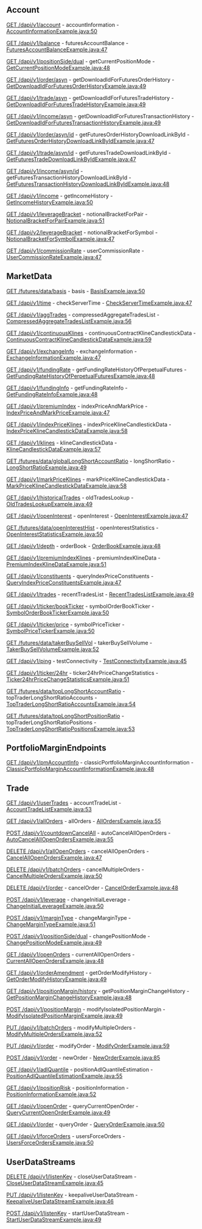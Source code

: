## Account

[GET /dapi/v1/account](https://developers.binance.com/docs/derivatives/coin-margined-futures/account/rest-api/Account-Information) - accountInformation - [AccountInformationExample.java:50](/examples/derivatives-trading-coin-futures/src/main/java/com/binance/connector/client/derivatives_trading_coin_futures/rest/account/AccountInformationExample.java#L50)

[GET /dapi/v1/balance](https://developers.binance.com/docs/derivatives/coin-margined-futures/account/rest-api/Futures-Account-Balance) - futuresAccountBalance - [FuturesAccountBalanceExample.java:47](/examples/derivatives-trading-coin-futures/src/main/java/com/binance/connector/client/derivatives_trading_coin_futures/rest/account/FuturesAccountBalanceExample.java#L47)

[GET /dapi/v1/positionSide/dual](https://developers.binance.com/docs/derivatives/coin-margined-futures/account/rest-api/Get-Current-Position-Mode) - getCurrentPositionMode - [GetCurrentPositionModeExample.java:48](/examples/derivatives-trading-coin-futures/src/main/java/com/binance/connector/client/derivatives_trading_coin_futures/rest/account/GetCurrentPositionModeExample.java#L48)

[GET /dapi/v1/order/asyn](https://developers.binance.com/docs/derivatives/coin-margined-futures/account/rest-api/Get-Download-Id-For-Futures-Order-History) - getDownloadIdForFuturesOrderHistory - [GetDownloadIdForFuturesOrderHistoryExample.java:49](/examples/derivatives-trading-coin-futures/src/main/java/com/binance/connector/client/derivatives_trading_coin_futures/rest/account/GetDownloadIdForFuturesOrderHistoryExample.java#L49)

[GET /dapi/v1/trade/asyn](https://developers.binance.com/docs/derivatives/coin-margined-futures/account/rest-api/Get-Download-Id-For-Futures-Trade-History) - getDownloadIdForFuturesTradeHistory - [GetDownloadIdForFuturesTradeHistoryExample.java:49](/examples/derivatives-trading-coin-futures/src/main/java/com/binance/connector/client/derivatives_trading_coin_futures/rest/account/GetDownloadIdForFuturesTradeHistoryExample.java#L49)

[GET /dapi/v1/income/asyn](https://developers.binance.com/docs/derivatives/coin-margined-futures/account/rest-api/Get-Download-Id-For-Futures-Transaction-History) - getDownloadIdForFuturesTransactionHistory - [GetDownloadIdForFuturesTransactionHistoryExample.java:49](/examples/derivatives-trading-coin-futures/src/main/java/com/binance/connector/client/derivatives_trading_coin_futures/rest/account/GetDownloadIdForFuturesTransactionHistoryExample.java#L49)

[GET /dapi/v1/order/asyn/id](https://developers.binance.com/docs/derivatives/coin-margined-futures/account/rest-api/Get-Futures-Order-History-Download-Link-by-Id) - getFuturesOrderHistoryDownloadLinkById - [GetFuturesOrderHistoryDownloadLinkByIdExample.java:47](/examples/derivatives-trading-coin-futures/src/main/java/com/binance/connector/client/derivatives_trading_coin_futures/rest/account/GetFuturesOrderHistoryDownloadLinkByIdExample.java#L47)

[GET /dapi/v1/trade/asyn/id](https://developers.binance.com/docs/derivatives/coin-margined-futures/account/rest-api/Get-Futures-Trade-Download-Link-by-Id) - getFuturesTradeDownloadLinkById - [GetFuturesTradeDownloadLinkByIdExample.java:47](/examples/derivatives-trading-coin-futures/src/main/java/com/binance/connector/client/derivatives_trading_coin_futures/rest/account/GetFuturesTradeDownloadLinkByIdExample.java#L47)

[GET /dapi/v1/income/asyn/id](https://developers.binance.com/docs/derivatives/coin-margined-futures/account/rest-api/Get-Futures-Transaction-History-Download-Link-by-Id) - getFuturesTransactionHistoryDownloadLinkById - [GetFuturesTransactionHistoryDownloadLinkByIdExample.java:48](/examples/derivatives-trading-coin-futures/src/main/java/com/binance/connector/client/derivatives_trading_coin_futures/rest/account/GetFuturesTransactionHistoryDownloadLinkByIdExample.java#L48)

[GET /dapi/v1/income](https://developers.binance.com/docs/derivatives/coin-margined-futures/account/rest-api/Get-Income-History) - getIncomeHistory - [GetIncomeHistoryExample.java:50](/examples/derivatives-trading-coin-futures/src/main/java/com/binance/connector/client/derivatives_trading_coin_futures/rest/account/GetIncomeHistoryExample.java#L50)

[GET /dapi/v1/leverageBracket](https://developers.binance.com/docs/derivatives/coin-margined-futures/account/rest-api/Notional-Bracket-for-Pair) - notionalBracketForPair - [NotionalBracketForPairExample.java:51](/examples/derivatives-trading-coin-futures/src/main/java/com/binance/connector/client/derivatives_trading_coin_futures/rest/account/NotionalBracketForPairExample.java#L51)

[GET /dapi/v2/leverageBracket](https://developers.binance.com/docs/derivatives/coin-margined-futures/account/rest-api/Notional-Bracket-for-Symbol) - notionalBracketForSymbol - [NotionalBracketForSymbolExample.java:47](/examples/derivatives-trading-coin-futures/src/main/java/com/binance/connector/client/derivatives_trading_coin_futures/rest/account/NotionalBracketForSymbolExample.java#L47)

[GET /dapi/v1/commissionRate](https://developers.binance.com/docs/derivatives/coin-margined-futures/account/rest-api/User-Commission-Rate) - userCommissionRate - [UserCommissionRateExample.java:47](/examples/derivatives-trading-coin-futures/src/main/java/com/binance/connector/client/derivatives_trading_coin_futures/rest/account/UserCommissionRateExample.java#L47)

## MarketData

[GET /futures/data/basis](https://developers.binance.com/docs/derivatives/coin-margined-futures/market-data/rest-api/Basis) - basis - [BasisExample.java:50](/examples/derivatives-trading-coin-futures/src/main/java/com/binance/connector/client/derivatives_trading_coin_futures/rest/marketdata/BasisExample.java#L50)

[GET /dapi/v1/time](https://developers.binance.com/docs/derivatives/coin-margined-futures/market-data/rest-api/Check-Server-time) - checkServerTime - [CheckServerTimeExample.java:47](/examples/derivatives-trading-coin-futures/src/main/java/com/binance/connector/client/derivatives_trading_coin_futures/rest/marketdata/CheckServerTimeExample.java#L47)

[GET /dapi/v1/aggTrades](https://developers.binance.com/docs/derivatives/coin-margined-futures/market-data/rest-api/Compressed-Aggregate-Trades-List) - compressedAggregateTradesList - [CompressedAggregateTradesListExample.java:56](/examples/derivatives-trading-coin-futures/src/main/java/com/binance/connector/client/derivatives_trading_coin_futures/rest/marketdata/CompressedAggregateTradesListExample.java#L56)

[GET /dapi/v1/continuousKlines](https://developers.binance.com/docs/derivatives/coin-margined-futures/market-data/rest-api/Continuous-Contract-Kline-Candlestick-Data) - continuousContractKlineCandlestickData - [ContinuousContractKlineCandlestickDataExample.java:59](/examples/derivatives-trading-coin-futures/src/main/java/com/binance/connector/client/derivatives_trading_coin_futures/rest/marketdata/ContinuousContractKlineCandlestickDataExample.java#L59)

[GET /dapi/v1/exchangeInfo](https://developers.binance.com/docs/derivatives/coin-margined-futures/market-data/rest-api/Exchange-Information) - exchangeInformation - [ExchangeInformationExample.java:47](/examples/derivatives-trading-coin-futures/src/main/java/com/binance/connector/client/derivatives_trading_coin_futures/rest/marketdata/ExchangeInformationExample.java#L47)

[GET /dapi/v1/fundingRate](https://developers.binance.com/docs/derivatives/coin-margined-futures/market-data/rest-api/Get-Funding-Rate-History-of-Perpetual-Futures) - getFundingRateHistoryOfPerpetualFutures - [GetFundingRateHistoryOfPerpetualFuturesExample.java:48](/examples/derivatives-trading-coin-futures/src/main/java/com/binance/connector/client/derivatives_trading_coin_futures/rest/marketdata/GetFundingRateHistoryOfPerpetualFuturesExample.java#L48)

[GET /dapi/v1/fundingInfo](https://developers.binance.com/docs/derivatives/coin-margined-futures/market-data/rest-api/Get-Funding-Info) - getFundingRateInfo - [GetFundingRateInfoExample.java:48](/examples/derivatives-trading-coin-futures/src/main/java/com/binance/connector/client/derivatives_trading_coin_futures/rest/marketdata/GetFundingRateInfoExample.java#L48)

[GET /dapi/v1/premiumIndex](https://developers.binance.com/docs/derivatives/coin-margined-futures/market-data/rest-api/Index-Price-and-Mark-Price) - indexPriceAndMarkPrice - [IndexPriceAndMarkPriceExample.java:47](/examples/derivatives-trading-coin-futures/src/main/java/com/binance/connector/client/derivatives_trading_coin_futures/rest/marketdata/IndexPriceAndMarkPriceExample.java#L47)

[GET /dapi/v1/indexPriceKlines](https://developers.binance.com/docs/derivatives/coin-margined-futures/market-data/rest-api/Index-Price-Kline-Candlestick-Data) - indexPriceKlineCandlestickData - [IndexPriceKlineCandlestickDataExample.java:58](/examples/derivatives-trading-coin-futures/src/main/java/com/binance/connector/client/derivatives_trading_coin_futures/rest/marketdata/IndexPriceKlineCandlestickDataExample.java#L58)

[GET /dapi/v1/klines](https://developers.binance.com/docs/derivatives/coin-margined-futures/market-data/rest-api/Kline-Candlestick-Data) - klineCandlestickData - [KlineCandlestickDataExample.java:57](/examples/derivatives-trading-coin-futures/src/main/java/com/binance/connector/client/derivatives_trading_coin_futures/rest/marketdata/KlineCandlestickDataExample.java#L57)

[GET /futures/data/globalLongShortAccountRatio](https://developers.binance.com/docs/derivatives/coin-margined-futures/market-data/rest-api/Long-Short-Ratio) - longShortRatio - [LongShortRatioExample.java:49](/examples/derivatives-trading-coin-futures/src/main/java/com/binance/connector/client/derivatives_trading_coin_futures/rest/marketdata/LongShortRatioExample.java#L49)

[GET /dapi/v1/markPriceKlines](https://developers.binance.com/docs/derivatives/coin-margined-futures/market-data/rest-api/Mark-Price-Kline-Candlestick-Data) - markPriceKlineCandlestickData - [MarkPriceKlineCandlestickDataExample.java:58](/examples/derivatives-trading-coin-futures/src/main/java/com/binance/connector/client/derivatives_trading_coin_futures/rest/marketdata/MarkPriceKlineCandlestickDataExample.java#L58)

[GET /dapi/v1/historicalTrades](https://developers.binance.com/docs/derivatives/coin-margined-futures/market-data/rest-api/Old-Trades-Lookup) - oldTradesLookup - [OldTradesLookupExample.java:49](/examples/derivatives-trading-coin-futures/src/main/java/com/binance/connector/client/derivatives_trading_coin_futures/rest/marketdata/OldTradesLookupExample.java#L49)

[GET /dapi/v1/openInterest](https://developers.binance.com/docs/derivatives/coin-margined-futures/market-data/rest-api/Open-Interest) - openInterest - [OpenInterestExample.java:47](/examples/derivatives-trading-coin-futures/src/main/java/com/binance/connector/client/derivatives_trading_coin_futures/rest/marketdata/OpenInterestExample.java#L47)

[GET /futures/data/openInterestHist](https://developers.binance.com/docs/derivatives/coin-margined-futures/market-data/rest-api/Open-Interest-Statistics) - openInterestStatistics - [OpenInterestStatisticsExample.java:50](/examples/derivatives-trading-coin-futures/src/main/java/com/binance/connector/client/derivatives_trading_coin_futures/rest/marketdata/OpenInterestStatisticsExample.java#L50)

[GET /dapi/v1/depth](https://developers.binance.com/docs/derivatives/coin-margined-futures/market-data/rest-api/Order-Book) - orderBook - [OrderBookExample.java:48](/examples/derivatives-trading-coin-futures/src/main/java/com/binance/connector/client/derivatives_trading_coin_futures/rest/marketdata/OrderBookExample.java#L48)

[GET /dapi/v1/premiumIndexKlines](https://developers.binance.com/docs/derivatives/coin-margined-futures/market-data/rest-api/Premium-index-Kline-Data) - premiumIndexKlineData - [PremiumIndexKlineDataExample.java:51](/examples/derivatives-trading-coin-futures/src/main/java/com/binance/connector/client/derivatives_trading_coin_futures/rest/marketdata/PremiumIndexKlineDataExample.java#L51)

[GET /dapi/v1/constituents](https://developers.binance.com/docs/derivatives/coin-margined-futures/market-data/rest-api/Index-Constituents) - queryIndexPriceConstituents - [QueryIndexPriceConstituentsExample.java:47](/examples/derivatives-trading-coin-futures/src/main/java/com/binance/connector/client/derivatives_trading_coin_futures/rest/marketdata/QueryIndexPriceConstituentsExample.java#L47)

[GET /dapi/v1/trades](https://developers.binance.com/docs/derivatives/coin-margined-futures/market-data/rest-api/Recent-Trades-List) - recentTradesList - [RecentTradesListExample.java:49](/examples/derivatives-trading-coin-futures/src/main/java/com/binance/connector/client/derivatives_trading_coin_futures/rest/marketdata/RecentTradesListExample.java#L49)

[GET /dapi/v1/ticker/bookTicker](https://developers.binance.com/docs/derivatives/coin-margined-futures/market-data/rest-api/Symbol-Order-Book-Ticker) - symbolOrderBookTicker - [SymbolOrderBookTickerExample.java:50](/examples/derivatives-trading-coin-futures/src/main/java/com/binance/connector/client/derivatives_trading_coin_futures/rest/marketdata/SymbolOrderBookTickerExample.java#L50)

[GET /dapi/v1/ticker/price](https://developers.binance.com/docs/derivatives/coin-margined-futures/market-data/rest-api/Symbol-Price-Ticker) - symbolPriceTicker - [SymbolPriceTickerExample.java:50](/examples/derivatives-trading-coin-futures/src/main/java/com/binance/connector/client/derivatives_trading_coin_futures/rest/marketdata/SymbolPriceTickerExample.java#L50)

[GET /futures/data/takerBuySellVol](https://developers.binance.com/docs/derivatives/coin-margined-futures/market-data/rest-api/Taker-Buy-Sell-Volume) - takerBuySellVolume - [TakerBuySellVolumeExample.java:52](/examples/derivatives-trading-coin-futures/src/main/java/com/binance/connector/client/derivatives_trading_coin_futures/rest/marketdata/TakerBuySellVolumeExample.java#L52)

[GET /dapi/v1/ping](https://developers.binance.com/docs/derivatives/coin-margined-futures/market-data/rest-api/Test-Connectivity) - testConnectivity - [TestConnectivityExample.java:45](/examples/derivatives-trading-coin-futures/src/main/java/com/binance/connector/client/derivatives_trading_coin_futures/rest/marketdata/TestConnectivityExample.java#L45)

[GET /dapi/v1/ticker/24hr](https://developers.binance.com/docs/derivatives/coin-margined-futures/market-data/rest-api/24hr-Ticker-Price-Change-Statistics) - ticker24hrPriceChangeStatistics - [Ticker24hrPriceChangeStatisticsExample.java:51](/examples/derivatives-trading-coin-futures/src/main/java/com/binance/connector/client/derivatives_trading_coin_futures/rest/marketdata/Ticker24hrPriceChangeStatisticsExample.java#L51)

[GET /futures/data/topLongShortAccountRatio](https://developers.binance.com/docs/derivatives/coin-margined-futures/market-data/rest-api/Top-Long-Short-Account-Ratio) - topTraderLongShortRatioAccounts - [TopTraderLongShortRatioAccountsExample.java:54](/examples/derivatives-trading-coin-futures/src/main/java/com/binance/connector/client/derivatives_trading_coin_futures/rest/marketdata/TopTraderLongShortRatioAccountsExample.java#L54)

[GET /futures/data/topLongShortPositionRatio](https://developers.binance.com/docs/derivatives/coin-margined-futures/market-data/rest-api/Top-Trader-Long-Short-Ratio) - topTraderLongShortRatioPositions - [TopTraderLongShortRatioPositionsExample.java:53](/examples/derivatives-trading-coin-futures/src/main/java/com/binance/connector/client/derivatives_trading_coin_futures/rest/marketdata/TopTraderLongShortRatioPositionsExample.java#L53)

## PortfolioMarginEndpoints

[GET /dapi/v1/pmAccountInfo](https://developers.binance.com/docs/derivatives/coin-margined-futures/portfolio-margin-endpoints/Classic-Portfolio-Margin-Account-Information) - classicPortfolioMarginAccountInformation - [ClassicPortfolioMarginAccountInformationExample.java:48](/examples/derivatives-trading-coin-futures/src/main/java/com/binance/connector/client/derivatives_trading_coin_futures/rest/portfoliomarginendpoints/ClassicPortfolioMarginAccountInformationExample.java#L48)

## Trade

[GET /dapi/v1/userTrades](https://developers.binance.com/docs/derivatives/coin-margined-futures/trade/rest-api/Account-Trade-List) - accountTradeList - [AccountTradeListExample.java:53](/examples/derivatives-trading-coin-futures/src/main/java/com/binance/connector/client/derivatives_trading_coin_futures/rest/trade/AccountTradeListExample.java#L53)

[GET /dapi/v1/allOrders](https://developers.binance.com/docs/derivatives/coin-margined-futures/trade/rest-api/All-Orders) - allOrders - [AllOrdersExample.java:55](/examples/derivatives-trading-coin-futures/src/main/java/com/binance/connector/client/derivatives_trading_coin_futures/rest/trade/AllOrdersExample.java#L55)

[POST /dapi/v1/countdownCancelAll](https://developers.binance.com/docs/derivatives/coin-margined-futures/trade/rest-api/Auto-Cancel-All-Open-Orders) - autoCancelAllOpenOrders - [AutoCancelAllOpenOrdersExample.java:55](/examples/derivatives-trading-coin-futures/src/main/java/com/binance/connector/client/derivatives_trading_coin_futures/rest/trade/AutoCancelAllOpenOrdersExample.java#L55)

[DELETE /dapi/v1/allOpenOrders](https://developers.binance.com/docs/derivatives/coin-margined-futures/trade/rest-api/Cancel-All-Open-Orders) - cancelAllOpenOrders - [CancelAllOpenOrdersExample.java:47](/examples/derivatives-trading-coin-futures/src/main/java/com/binance/connector/client/derivatives_trading_coin_futures/rest/trade/CancelAllOpenOrdersExample.java#L47)

[DELETE /dapi/v1/batchOrders](https://developers.binance.com/docs/derivatives/coin-margined-futures/trade/rest-api/Cancel-Multiple-Orders) - cancelMultipleOrders - [CancelMultipleOrdersExample.java:50](/examples/derivatives-trading-coin-futures/src/main/java/com/binance/connector/client/derivatives_trading_coin_futures/rest/trade/CancelMultipleOrdersExample.java#L50)

[DELETE /dapi/v1/order](https://developers.binance.com/docs/derivatives/coin-margined-futures/trade/rest-api/Cancel-Order) - cancelOrder - [CancelOrderExample.java:48](/examples/derivatives-trading-coin-futures/src/main/java/com/binance/connector/client/derivatives_trading_coin_futures/rest/trade/CancelOrderExample.java#L48)

[POST /dapi/v1/leverage](https://developers.binance.com/docs/derivatives/coin-margined-futures/trade/rest-api/Change-Initial-Leverage) - changeInitialLeverage - [ChangeInitialLeverageExample.java:50](/examples/derivatives-trading-coin-futures/src/main/java/com/binance/connector/client/derivatives_trading_coin_futures/rest/trade/ChangeInitialLeverageExample.java#L50)

[POST /dapi/v1/marginType](https://developers.binance.com/docs/derivatives/coin-margined-futures/trade/rest-api/Change-Margin-Type) - changeMarginType - [ChangeMarginTypeExample.java:51](/examples/derivatives-trading-coin-futures/src/main/java/com/binance/connector/client/derivatives_trading_coin_futures/rest/trade/ChangeMarginTypeExample.java#L51)

[POST /dapi/v1/positionSide/dual](https://developers.binance.com/docs/derivatives/coin-margined-futures/trade/rest-api/Change-Position-Mode) - changePositionMode - [ChangePositionModeExample.java:49](/examples/derivatives-trading-coin-futures/src/main/java/com/binance/connector/client/derivatives_trading_coin_futures/rest/trade/ChangePositionModeExample.java#L49)

[GET /dapi/v1/openOrders](https://developers.binance.com/docs/derivatives/coin-margined-futures/trade/rest-api/Current-All-Open-Orders) - currentAllOpenOrders - [CurrentAllOpenOrdersExample.java:48](/examples/derivatives-trading-coin-futures/src/main/java/com/binance/connector/client/derivatives_trading_coin_futures/rest/trade/CurrentAllOpenOrdersExample.java#L48)

[GET /dapi/v1/orderAmendment](https://developers.binance.com/docs/derivatives/coin-margined-futures/trade/rest-api/Get-Order-Modify-History) - getOrderModifyHistory - [GetOrderModifyHistoryExample.java:49](/examples/derivatives-trading-coin-futures/src/main/java/com/binance/connector/client/derivatives_trading_coin_futures/rest/trade/GetOrderModifyHistoryExample.java#L49)

[GET /dapi/v1/positionMargin/history](https://developers.binance.com/docs/derivatives/coin-margined-futures/trade/rest-api/Get-Position-Margin-Change-History) - getPositionMarginChangeHistory - [GetPositionMarginChangeHistoryExample.java:48](/examples/derivatives-trading-coin-futures/src/main/java/com/binance/connector/client/derivatives_trading_coin_futures/rest/trade/GetPositionMarginChangeHistoryExample.java#L48)

[POST /dapi/v1/positionMargin](https://developers.binance.com/docs/derivatives/coin-margined-futures/trade/rest-api/Modify-Isolated-Position-Margin) - modifyIsolatedPositionMargin - [ModifyIsolatedPositionMarginExample.java:49](/examples/derivatives-trading-coin-futures/src/main/java/com/binance/connector/client/derivatives_trading_coin_futures/rest/trade/ModifyIsolatedPositionMarginExample.java#L49)

[PUT /dapi/v1/batchOrders](https://developers.binance.com/docs/derivatives/coin-margined-futures/trade/rest-api/Modify-Multiple-Orders) - modifyMultipleOrders - [ModifyMultipleOrdersExample.java:52](/examples/derivatives-trading-coin-futures/src/main/java/com/binance/connector/client/derivatives_trading_coin_futures/rest/trade/ModifyMultipleOrdersExample.java#L52)

[PUT /dapi/v1/order](https://developers.binance.com/docs/derivatives/coin-margined-futures/trade/rest-api/Modify-Order) - modifyOrder - [ModifyOrderExample.java:59](/examples/derivatives-trading-coin-futures/src/main/java/com/binance/connector/client/derivatives_trading_coin_futures/rest/trade/ModifyOrderExample.java#L59)

[POST /dapi/v1/order](https://developers.binance.com/docs/derivatives/coin-margined-futures/trade/rest-api/New-Order) - newOrder - [NewOrderExample.java:85](/examples/derivatives-trading-coin-futures/src/main/java/com/binance/connector/client/derivatives_trading_coin_futures/rest/trade/NewOrderExample.java#L85)

[GET /dapi/v1/adlQuantile](https://developers.binance.com/docs/derivatives/coin-margined-futures/trade/rest-api/Position-ADL-Quantile-Estimation) - positionAdlQuantileEstimation - [PositionAdlQuantileEstimationExample.java:55](/examples/derivatives-trading-coin-futures/src/main/java/com/binance/connector/client/derivatives_trading_coin_futures/rest/trade/PositionAdlQuantileEstimationExample.java#L55)

[GET /dapi/v1/positionRisk](https://developers.binance.com/docs/derivatives/coin-margined-futures/trade/rest-api/Position-Information) - positionInformation - [PositionInformationExample.java:52](/examples/derivatives-trading-coin-futures/src/main/java/com/binance/connector/client/derivatives_trading_coin_futures/rest/trade/PositionInformationExample.java#L52)

[GET /dapi/v1/openOrder](https://developers.binance.com/docs/derivatives/coin-margined-futures/trade/rest-api/Query-Current-Open-Order) - queryCurrentOpenOrder - [QueryCurrentOpenOrderExample.java:49](/examples/derivatives-trading-coin-futures/src/main/java/com/binance/connector/client/derivatives_trading_coin_futures/rest/trade/QueryCurrentOpenOrderExample.java#L49)

[GET /dapi/v1/order](https://developers.binance.com/docs/derivatives/coin-margined-futures/trade/rest-api/Query-Order) - queryOrder - [QueryOrderExample.java:50](/examples/derivatives-trading-coin-futures/src/main/java/com/binance/connector/client/derivatives_trading_coin_futures/rest/trade/QueryOrderExample.java#L50)

[GET /dapi/v1/forceOrders](https://developers.binance.com/docs/derivatives/coin-margined-futures/trade/rest-api/Users-Force-Orders) - usersForceOrders - [UsersForceOrdersExample.java:50](/examples/derivatives-trading-coin-futures/src/main/java/com/binance/connector/client/derivatives_trading_coin_futures/rest/trade/UsersForceOrdersExample.java#L50)

## UserDataStreams

[DELETE /dapi/v1/listenKey](https://developers.binance.com/docs/derivatives/coin-margined-futures/user-data-streams/Close-User-Data-Stream) - closeUserDataStream - [CloseUserDataStreamExample.java:45](/examples/derivatives-trading-coin-futures/src/main/java/com/binance/connector/client/derivatives_trading_coin_futures/rest/userdatastreams/CloseUserDataStreamExample.java#L45)

[PUT /dapi/v1/listenKey](https://developers.binance.com/docs/derivatives/coin-margined-futures/user-data-streams/Keepalive-User-Data-Stream) - keepaliveUserDataStream - [KeepaliveUserDataStreamExample.java:46](/examples/derivatives-trading-coin-futures/src/main/java/com/binance/connector/client/derivatives_trading_coin_futures/rest/userdatastreams/KeepaliveUserDataStreamExample.java#L46)

[POST /dapi/v1/listenKey](https://developers.binance.com/docs/derivatives/coin-margined-futures/user-data-streams/Start-User-Data-Stream) - startUserDataStream - [StartUserDataStreamExample.java:49](/examples/derivatives-trading-coin-futures/src/main/java/com/binance/connector/client/derivatives_trading_coin_futures/rest/userdatastreams/StartUserDataStreamExample.java#L49)

